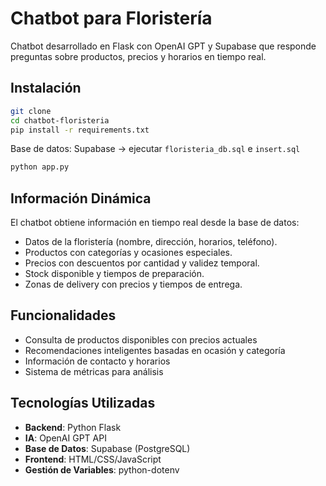 # Chatbot para Floristería

Chatbot desarrollado en Flask con OpenAI GPT y Supabase que responde preguntas sobre productos, precios y horarios en tiempo real.

## Instalación

```bash
git clone 
cd chatbot-floristeria
pip install -r requirements.txt
```

Base de datos: Supabase → ejecutar `floristeria_db.sql` e `insert.sql`

```bash
python app.py
```

## Información Dinámica

El chatbot obtiene información en tiempo real desde la base de datos:
- Datos de la floristería (nombre, dirección, horarios, teléfono).
- Productos con categorías y ocasiones especiales.
- Precios con descuentos por cantidad y validez temporal.
- Stock disponible y tiempos de preparación.
- Zonas de delivery con precios y tiempos de entrega.

## Funcionalidades

- Consulta de productos disponibles con precios actuales
- Recomendaciones inteligentes basadas en ocasión y categoría  
- Información de contacto y horarios
- Sistema de métricas para análisis

## Tecnologías Utilizadas

- **Backend**: Python Flask
- **IA**: OpenAI GPT API
- **Base de Datos**: Supabase (PostgreSQL)
- **Frontend**: HTML/CSS/JavaScript
- **Gestión de Variables**: python-dotenv
